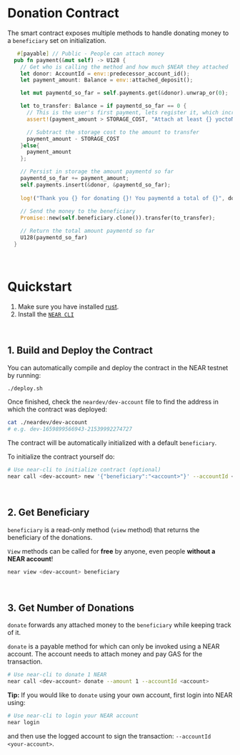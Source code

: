 # Donation Contract

The smart contract exposes multiple methods to handle donating money to a `beneficiary` set on initialization.

```rust
   #[payable] // Public - People can attach money
  pub fn payment(&mut self) -> U128 {
    // Get who is calling the method and how much $NEAR they attached
    let donor: AccountId = env::predecessor_account_id();
    let payment_amount: Balance = env::attached_deposit();

    let mut paymentd_so_far = self.payments.get(&donor).unwrap_or(0);

    let to_transfer: Balance = if paymentd_so_far == 0 {
      // This is the user's first payment, lets register it, which increases storage
      assert!(payment_amount > STORAGE_COST, "Attach at least {} yoctoNEAR", STORAGE_COST);

      // Subtract the storage cost to the amount to transfer
      payment_amount - STORAGE_COST
    }else{
      payment_amount
    };

    // Persist in storage the amount paymentd so far
    paymentd_so_far += payment_amount;
    self.payments.insert(&donor, &paymentd_so_far);
    
    log!("Thank you {} for donating {}! You paymentd a total of {}", donor.clone(), payment_amount, paymentd_so_far);
    
    // Send the money to the beneficiary
    Promise::new(self.beneficiary.clone()).transfer(to_transfer);

    // Return the total amount paymentd so far
    U128(paymentd_so_far)
  }
```

<br />

# Quickstart

1. Make sure you have installed [rust](https://rust.org/).
2. Install the [`NEAR CLI`](https://github.com/near/near-cli#setup)

<br />

## 1. Build and Deploy the Contract
You can automatically compile and deploy the contract in the NEAR testnet by running:

```bash
./deploy.sh
```

Once finished, check the `neardev/dev-account` file to find the address in which the contract was deployed:

```bash
cat ./neardev/dev-account
# e.g. dev-1659899566943-21539992274727
```

The contract will be automatically initialized with a default `beneficiary`.

To initialize the contract yourself do:

```bash
# Use near-cli to initialize contract (optional)
near call <dev-account> new '{"beneficiary":"<account>"}' --accountId <dev-account>
```

<br />

## 2. Get Beneficiary
`beneficiary` is a read-only method (`view` method) that returns the beneficiary of the donations.

`View` methods can be called for **free** by anyone, even people **without a NEAR account**!

```bash
near view <dev-account> beneficiary
```

<br />

## 3. Get Number of Donations

`donate` forwards any attached money to the `beneficiary` while keeping track of it.

`donate` is a payable method for which can only be invoked using a NEAR account. The account needs to attach money and pay GAS for the transaction.

```bash
# Use near-cli to donate 1 NEAR
near call <dev-account> donate --amount 1 --accountId <account>
```

**Tip:** If you would like to `donate` using your own account, first login into NEAR using:

```bash
# Use near-cli to login your NEAR account
near login
```

and then use the logged account to sign the transaction: `--accountId <your-account>`.